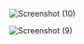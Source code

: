  ![Screenshot (10)](https://user-images.githubusercontent.com/76948262/111036835-49c31c00-8447-11eb-8183-5a81fcbeadef.png)
 
![Screenshot (9)](https://user-images.githubusercontent.com/76948262/111036887-9f97c400-8447-11eb-993b-720cafa75213.png)
